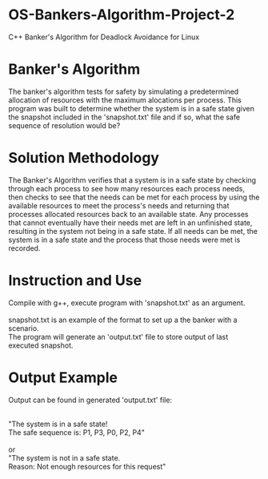 # OS-Bankers-Algorithm-Project-2
 C++ Banker's Algorithm for Deadlock Avoidance for Linux

# Banker's Algorithm
 The banker's algorithm tests for safety by simulating a predetermined allocation of resources with the maximum alocations per process. This program was built to determine whether the system is in a safe state given the snapshot included in the 'snapshot.txt' file and if so, what the safe sequence of resolution would be?
 
# Solution Methodology
  The Banker's Algorithm verifies that a system is in a safe state by checking through each process to see how many resources each process needs, then checks to see that the needs can be met for each process by using the available resources to meet the process's needs and returning that processes allocated resources back to an available state. Any processes that cannot eventually have their needs met are left in an unfinished state, resulting in the system not being in a safe state. If all needs can be met, the system is in a safe state and the process that those needs were met is recorded.

# Instruction and Use
 Compile with g++, execute program with 'snapshot.txt' as an argument. 
 <br>
 <br>
 snapshot.txt is an example of the format to set up a the banker with a scenario.
 <br>
 The program will generate an 'output.txt' file to store output of last executed snapshot.

# Output Example
Output can be found in generated 'output.txt' file:<br><br>

"The system is in a safe state!<br>
The safe sequence is: P1, P3, P0, P2, P4"<br>
<br>
or
<br>
"The system is not in a safe state.<br>
Reason: Not enough resources for this request"
 